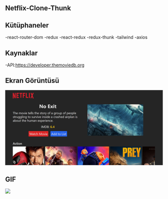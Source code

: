 ## Netflix-Clone-Thunk


## Kütüphaneler

-react-router-dom
-redux
-react-redux
-redux-thunk
-tailwind
-axios

## Kaynaklar

-API:https://developer.themoviedb.org


## Ekran Görüntüsü

![](/netflix-clone-thunk.png)


## GIF

![](/netflix-clone-thunk.gif)


